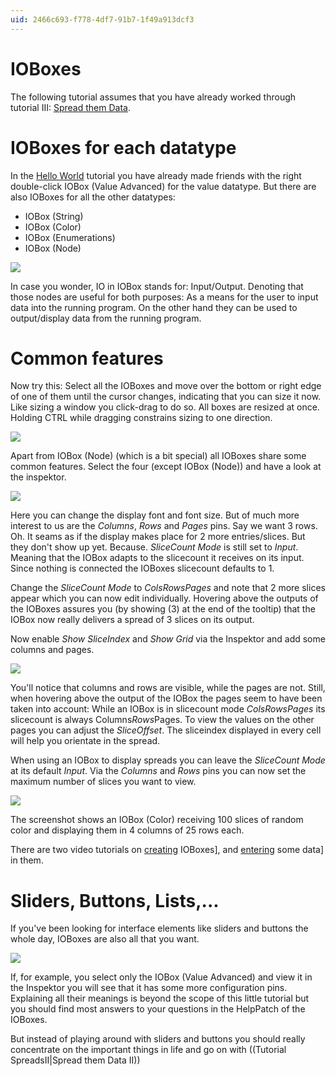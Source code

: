 ```yaml
---
uid: 2466c693-f778-4df7-91b7-1f49a913dcf3
---
```


# IOBoxes
The following tutorial assumes that you have already worked through tutorial III: [Spread them Data](xref:e9d19f29-9c2b-4afb-9386-f98318d4bfba).  

# IOBoxes for each datatype
In the [Hello World](xref:eb717348-39dc-4687-a8d4-44db6c491c76) tutorial you have already made friends with the right double-click <span class="node">IOBox (Value Advanced)</span> for the value datatype. But there are also IOBoxes for all the other datatypes:   

* <span class="node">IOBox (String)</span>   
* <span class="node">IOBox (Color)</span>  
* <span class="node">IOBox (Enumerations)</span>  
* <span class="node">IOBox (Node)</span>  

![](~/img/ioboxes.png "")  

In case you wonder, IO in IOBox stands for: Input/Output. Denoting that those nodes are useful for both purposes: As a means for the user to input data into the running program. On the other hand they can be used to output/display data from the running program.  


# Common features
Now try this: Select all the IOBoxes and move over the bottom or right edge of one of them until the cursor changes, indicating that you can size it now. Like sizing a window you click-drag to do so. All boxes are resized at once. Holding CTRL while dragging constrains sizing to one direction.  

![](~/img/sizedboxes.png "")  

Apart from <span class="node">IOBox (Node)</span> (which is a bit special) all IOBoxes share some common features. Select the four (except <span class="node">IOBox (Node)</span>) and have a look at the inspektor.  

![](~/img/ioboxinspektor.png "")  

Here you can change the display font and font size. But of much more interest to us are the *Columns*, *Rows* and *Pages* pins. Say we want 3 rows. Oh. It seams as if the display makes place for 2 more entries/slices. But they don't show up yet. Because. *SliceCount Mode* is still set to *Input*. Meaning that the IOBox adapts to the slicecount it receives on its input. Since nothing is connected the IOBoxes slicecount defaults to 1.   

Change the *SliceCount Mode* to *ColsRowsPages* and note that 2 more slices appear which you can now edit individually. Hovering above the outputs of the IOBoxes assures you (by showing (3) at the end of the tooltip) that the IOBox now really delivers a spread of 3 slices on its output.  

Now enable *Show SliceIndex* and *Show Grid* via the Inspektor and add some columns and pages.  

![](~/img/spreadedboxes.png "")  

You'll notice that columns and rows are visible, while the pages are not. Still, when hovering above the output of the IOBox the pages seem to have been taken into account: While an IOBox is in slicecount mode *ColsRowsPages* its slicecount is always Columns*Rows*Pages. To view the values on the other pages you can adjust the *SliceOffset*. The sliceindex displayed in every cell will help you orientate in the spread.  

When using an IOBox to display spreads you can leave the *SliceCount Mode* at its default *Input*. Via the *Columns* and *Rows* pins you can now set the maximum number of slices you want to view.  

![](~/img/displaybox.png "")  

The screenshot shows an <span class="node">IOBox (Color)</span> receiving 100 slices of random color and displaying them in 4 columns of 25 rows each.  

There are two video tutorials on [creating](https://vvvv.org/tiki-index.php?page=Video+Tutorials#Tutorial_10_IObox_Columns_Rows_and_Slicecount) IOBoxes], and [entering](https://vvvv.org/tiki-index.php?page=Video+Tutorials#Tutorial_11_Entering_Values_Strings_and_Colors_in_an_IOBox) some data] in them.   

# Sliders, Buttons, Lists,...
If you've been looking for interface elements like sliders and buttons the whole day, IOBoxes are also all that you want.   

![](~/img/slidersbuttons.png "")  

If, for example, you select only the <span class="node">IOBox (Value Advanced)</span> and view it in the Inspektor you will see that it has some more configuration pins. Explaining all their meanings is beyond the scope of this little tutorial but you should find most answers to your questions in the HelpPatch of the IOBoxes.  

But instead of playing around with sliders and buttons you should really concentrate on the important things in life and go on with ((Tutorial SpreadsII|Spread them Data II))